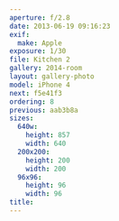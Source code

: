 ```yaml
---
aperture: f/2.8
date: 2013-06-19 09:16:23
exif:
  make: Apple
exposure: 1/30
file: Kitchen 2
gallery: 2014-room
layout: gallery-photo
model: iPhone 4
next: f5e41f3
ordering: 8
previous: aab3b8a
sizes:
  640w:
    height: 857
    width: 640
  200x200:
    height: 200
    width: 200
  96x96:
    height: 96
    width: 96
title: 
---
```

